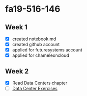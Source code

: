 # fa19-516-146

## Week 1

- [x] created notebook.md
- [x] created github account
- [x] applied for futuresystems account
- [x] applied for chameleoncloud

## Week 2

- [x] Read Data Centers chapter
- [ ] [Data Center Exercises](datacenter.md)
